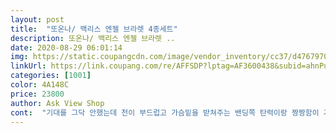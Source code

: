 ```yaml
---
layout: post 
title:  "또온나/ 백리스 엔젤 브라렛 4종세트" 
description: 또온나/ 백리스 엔젤 브라렛 ..
date: 2020-08-29 06:01:14 
img: https://static.coupangcdn.com/image/vendor_inventory/cc37/d4767970faf1a6320fef8e60a40fcb31d2617cc006e5a64772fd0fc755a2.jpg 
linkUrl: https://link.coupang.com/re/AFFSDP?lptag=AF3600438&subid=ahnPublicAsk&pageKey=1717090870&itemId=2922414298&vendorItemId=70911055973&traceid=V0-113-423cb6504f6ec9df 
categories: [1001] 
color: 4A148C 
price: 23800 
author: Ask View Shop 
cont:  "기대를 그닥 안했는데 천이 부드럽고 가슴밑을 받쳐주는 밴딩쪽 탄력이랑 짱짱함이 가슴도 예뻐보이게해주고 엄지척이네요.<br/><br/>깔끔한 목선이라 더 마음에 듭니다.<br/><br/>깔별 따로 구매도 가능하면 좋겠습니다.<br/><br/>날씨가 넘 더워져서 편하게 입으려고 처음으로 구입해 봤습니다.<br/><br/>다 맘에 들어요.<br/><br/>더 구매해놓을려구요.<br/><br/>밴딩 부분이 부드러워 편하네요.<br/><br/>생각했던것 보다 너무 편하고 이뻐요.<br/><br/>시원해지면 운동할때도 입고  손이 많이갈거같아<br/>어깨끈이 살짝 아쉬웠지만 패드나 밴딩 원단 등은<br/>특히 운동을 했을때 이게 제일 편한거 같아요<br/>패드 뽕은 두께별로 있었음 좋겠고<br/>패드만  뺴고 세탁기에 돌려쓰고 있는데, 관리도 편해요.<br/><br/>하나 더 살 예정.<br/><br/>" 
---
```

